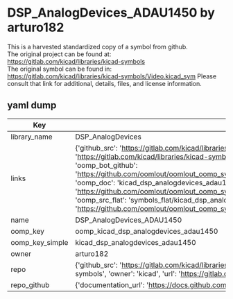 # DSP_AnalogDevices_ADAU1450 by arturo182  
This is a harvested standardized copy of a symbol from github.  
The original project can be found at:  
https://gitlab.com/kicad/libraries/kicad-symbols  
The original symbol can be found in:
https://gitlab.com/kicad/libraries/kicad-symbols/Video.kicad_sym
Please consult that link for additional, details, files, and license information.  
## yaml dump  
| Key | Value |  
| --- | --- |  
| library_name | DSP_AnalogDevices |  
| links | {'github_src': 'https://gitlab.com/kicad/libraries/kicad-symbols/Video.kicad_sym', 'github_src_repo': 'https://gitlab.com/kicad/libraries/kicad-symbols', 'oomp_bot': 'kicad_dsp_analogdevices_adau1450/working', 'oomp_bot_github': 'https://github.com/oomlout/oomlout_oomp_symbol_bot/tree/main/kicad_dsp_analogdevices_adau1450/working', 'oomp_doc': 'kicad_dsp_analogdevices_adau1450/working', 'oomp_doc_github': 'https://github.com/oomlout/oomlout_oomp_symbol_doc/tree/main/kicad_dsp_analogdevices_adau1450/working', 'oomp_src_flat': 'symbols_flat/kicad_dsp_analogdevices_adau1450/working', 'oomp_src_flat_github': 'https://github.com/oomlout/oomlout_oomp_symbol_src/tree/main/kicad_dsp_analogdevices_adau1450/working'} |  
| name | DSP_AnalogDevices_ADAU1450 |  
| oomp_key | oomp_kicad_dsp_analogdevices_adau1450 |  
| oomp_key_simple | kicad_dsp_analogdevices_adau1450 |  
| owner | arturo182 |  
| repo | {'github_src': 'https://gitlab.com/kicad/libraries/kicad-symbols/Video.kicad_sym', 'name': 'libraries/kicad-symbols', 'owner': 'kicad', 'url': 'https://gitlab.com/kicad/libraries/kicad-symbols'} |  
| repo_github | {'documentation_url': 'https://docs.github.com/rest/repos/repos#get-a-repository', 'message': 'Not Found'} |  

